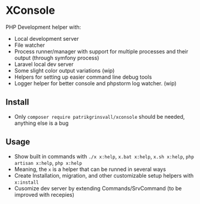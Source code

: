 # XConsole

PHP Development helper with:
- Local development server
- File watcher 
- Process runner/manager with support for multiple processes and their output (through symfony process) 
- Laravel local dev server 
- Some slight color output variations (wip)
- Helpers for setting up easier command line debug tools
- Logger helper for better console and phpstorm log watcher. (wip)

## Install
- Only `composer require patrikgrinsvall/xconsole` should be needed, anything else is a bug
   

## Usage
- Show built in commands with `./x x:help`, `x.bat x:help`, `x.sh x:help`, `php artisan x:help`, `php x:help`
- Meaning, the `x` is a helper that can be runned in several ways
- Create Installation, migration, and other customizable setup helpers with `x:install`
- Cusomize dev server by extending Commands/SrvCommand (to be improved with recepies)
